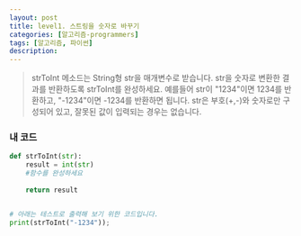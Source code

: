```yaml
---
layout: post
title: level1. 스트링을 숫자로 바꾸기
categories: [알고리즘-programmers]
tags: [알고리즘, 파이썬]
description: 
---
```


> strToInt 메소드는 String형 str을 매개변수로 받습니다.
str을 숫자로 변환한 결과를 반환하도록 strToInt를 완성하세요.
예를들어 str이 "1234"이면 1234를 반환하고, "-1234"이면 -1234를 반환하면 됩니다.
str은 부호(+,-)와 숫자로만 구성되어 있고, 잘못된 값이 입력되는 경우는 없습니다.

### 내 코드

```python
def strToInt(str):
    result = int(str)
    #함수를 완성하세요
    
    return result


# 아래는 테스트로 출력해 보기 위한 코드입니다.
print(strToInt("-1234"));
```
